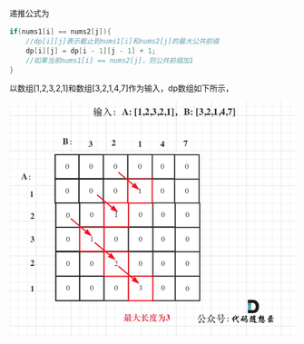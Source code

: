 递推公式为

```java
if(nums1[i] == nums2[j]){
    //dp[i][j]表示截止到nums1[i]和nums2[j]的最大公共前缀
    dp[i][j] = dp[i - 1][j - 1] + 1;
    //如果当前nums1[i] == nums2[j]，则公共前缀加1
}
```

以数组[1,2,3,2,1]和数组[3,2,1,4,7]作为输入，dp数组如下所示，

![img.png](img.png)
